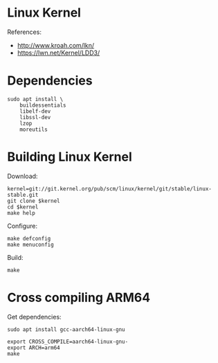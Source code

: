 # Linux Kernel
References:
- http://www.kroah.com/lkn/
- https://lwn.net/Kernel/LDD3/

# Dependencies

    sudo apt install \
        buildessentials
        libelf-dev
        libssl-dev
        lzop
        moreutils

# Building Linux Kernel
Download:

    kernel=git://git.kernel.org/pub/scm/linux/kernel/git/stable/linux-stable.git
    git clone $kernel
    cd $kernel
    make help

Configure:

    make defconfig
    make menuconfig

Build:

    make

# Cross compiling ARM64
Get dependencies:

    sudo apt install gcc-aarch64-linux-gnu

    export CROSS_COMPILE=aarch64-linux-gnu-
    export ARCH=arm64
    make
